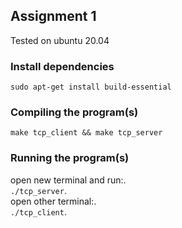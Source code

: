 ## Assignment 1
Tested on ubuntu 20.04

### Install dependencies
`sudo apt-get install build-essential`

### Compiling the program(s)
`make tcp_client && make tcp_server`

### Running the program(s)
open new terminal and run:.  
`./tcp_server`.  
open other terminal:.  
`./tcp_client`.  
